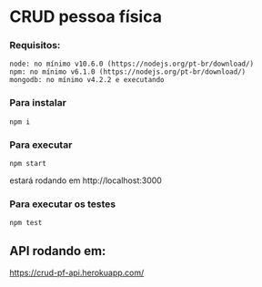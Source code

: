 # CRUD pessoa física

### Requisitos:
```
node: no mínimo v10.6.0 (https://nodejs.org/pt-br/download/)
npm: no mínimo v6.1.0 (https://nodejs.org/pt-br/download/)
mongodb: no mínimo v4.2.2 e executando
```

### Para instalar
```
npm i
```

### Para executar
```
npm start
```
estará rodando em http://localhost:3000

### Para executar os testes
```
npm test
```

## API rodando em:
https://crud-pf-api.herokuapp.com/
